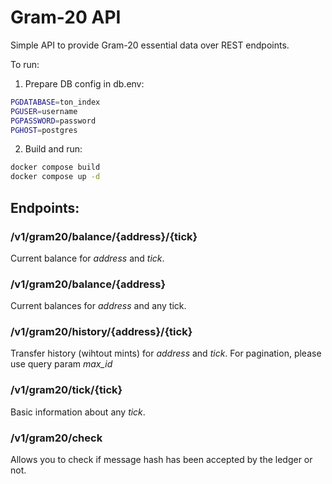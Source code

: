 # Gram-20 API

Simple API to provide Gram-20 essential data over REST endpoints.

To run:
1. Prepare DB config in db.env:
````sh
PGDATABASE=ton_index
PGUSER=username
PGPASSWORD=password
PGHOST=postgres
````
2. Build and run:
````sh
docker compose build
docker compose up -d
````

## Endpoints:

### /v1/gram20/balance/{address}/{tick}

Current balance for _address_ and _tick_.

### /v1/gram20/balance/{address}

Current balances for _address_ and any tick.

### /v1/gram20/history/{address}/{tick}

Transfer history (wihtout mints) for _address_ and _tick_.
For pagination, please use query param _max_id_

### /v1/gram20/tick/{tick}

Basic information about any _tick_.

### /v1/gram20/check

Allows you to check if message hash has been accepted by the ledger or not.
